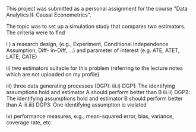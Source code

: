This project was submitted as a personal assignment for the course "Data Analytics II: Causal Econometrics".

The topic was to set up a simulation study that compares two estimators. The criteria were to find 
 
i ) a research design, (e.g., Experiment, Conditional Independence Assumption, Diff- in-Diff, ...) and parameter of interest (e.g. ATE, ATET, LATE, CATE) 

ii) two estimators suitable for this problem (referring to the lecture notes which are not uploaded on my profile) 

iii) three data generating processes (DGP): 
iii.i)   DGP1: The identifying assumptions hold and estimator A should perform better than B 
iii.ii)  DGP2: The identifying assumptions hold and estimator B should perform better than A 
iii.iii) DGP3: One identifying assumption is violated

iv) performance measures, e.g., mean-squared error, bias, variance, coverage rate, etc.
